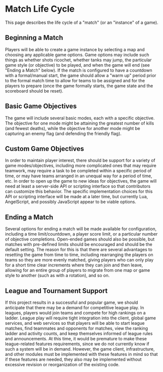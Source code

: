 # Match Life Cycle

This page describes the life cycle of a "match" (or an "instance" of a game).

## Beginning a Match

Players will be able to create a game instance by selecting a map and choosing any applicable game options. Game options may include such things as whether shots ricochet, whether tanks may jump, the particular game style (or objective) to be played, and when the game will end (see "Ending a Match" below). If the match is configured to have a countdown with a formal/manual start, the game should allow a "warm up" period prior to the formal match time to allow for teams to be assigned and for the players to prepare (once the game formally starts, the game state and the scoreboard should be reset).

## Basic Game Objectives

The game will include several basic modes, each with a specific objective. The objective for one mode might be attaining the greatest number of kills (and fewest deaths), while the objective for another mode might be capturing an enemy flag (and defending the friendly flag).

## Custom Game Objectives

In order to maintain player interest, there should be support for a variety of game modes/objectives, including more complicated ones that may require teamwork, may require a task to be completed within a specific period of time, or may have teams arranged in an unequal way for a period of time, etc. In order to open up the game to new ideas for objectives, the game will need at least a server-side API or scripting interface so that contributors can customize this behavior. The specific implementation choices for this API or scripting interface will be made at a later time, but currently Lua, AngelScript, and possibly JavaScript appear to be viable options.

## Ending a Match

Several options for ending a match will be made available for configuration, including a time limit/countdown, a player score limit, or a particular number of objective completions. Open-ended games should also be possible, but matches with pre-defined limits should be encouraged and should be the default setting. The reason for this is that there are several advantages to resetting the game from time to time, including rearranging the players on teams so they are more evenly matched, giving players who can only play for a short time clear increments where they can join and then leave, allowing for an entire group of players to migrate from one map or game style to another (such as with a rotation), and so on.

## League and Tournament Support

If this project results in a successful and popular game, we should anticipate that there may be a demand for competitive league play. In leagues, players would join teams and compete for high rankings on a ladder. League play will require tight integration into the client, global game services, and web services so that players will be able to start league matches, find teammates and opponents for matches, view the ranking ladder and activity counts, and keep themselves informed of league rules and announcements. At this time, it would be premature to make these league-related features requirements, since we do not currently know if such a system will be in demand. However, the game client, infrastructure, and other modules must be implemented with these features in mind so that if these features are needed, they also may be implemented without excessive revision or reorganization of the existing code.
